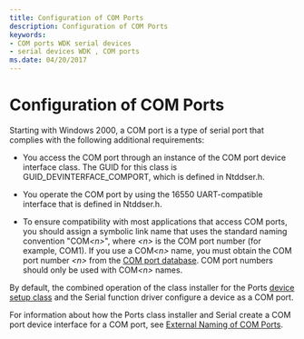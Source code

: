 ```yaml
---
title: Configuration of COM Ports
description: Configuration of COM Ports
keywords:
- COM ports WDK serial devices
- serial devices WDK , COM ports
ms.date: 04/20/2017
---
```


# Configuration of COM Ports

Starting with Windows 2000, a COM port is a type of serial port that complies with the following additional requirements:

- You access the COM port through an instance of the COM port device interface class. The GUID for this class is GUID\_DEVINTERFACE\_COMPORT, which is defined in Ntddser.h.

- You operate the COM port by using the 16550 UART-compatible interface that is defined in Ntddser.h.

- To ensure compatibility with most applications that access COM ports, you should assign a symbolic link name that uses the standard naming convention "COM<em>&lt;n&gt;</em>", where *&lt;n&gt;* is the COM port number (for example, COM1). If you use a COM<em>&lt;n&gt;</em> name, you must obtain the COM port number *&lt;n&gt;* from the [COM port database](com-port-database.md). COM port numbers should only be used with COM<em>&lt;n&gt;</em> names.

By default, the combined operation of the class installer for the Ports [device setup class](../install/overview-of-device-setup-classes.md) and the Serial function driver configure a device as a COM port.

For information about how the Ports class installer and Serial create a COM port device interface for a COM port, see [External Naming of COM Ports](external-naming-of-com-ports.md).
